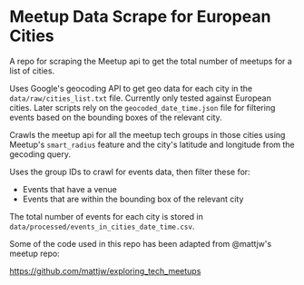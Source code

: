 # Meetup Data Scrape for European Cities

A repo for scraping the Meetup api to get the total number of meetups for a list of cities.

Uses Google's geocoding API to get geo data for each city in the `data/raw/cities_list.txt` file. Currently only tested against European cities. Later scripts rely on the `geocoded_date_time.json` file for filtering events based on the bounding boxes of the relevant city.

Crawls the meetup api for all the meetup tech groups in those cities using Meetup's `smart_radius` feature and the city's latitude and longitude from the gecoding query.

Uses the group IDs to crawl for events data, then filter these for:
  - Events that have a venue
  - Events that are within the bounding box of the relevant city

The total number of events for each city is stored in `data/processed/events_in_cities_date_time.csv`.

Some of the code used in this repo has been adapted from @mattjw's meetup repo:

  https://github.com/mattjw/exploring_tech_meetups
